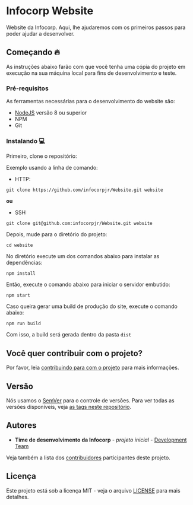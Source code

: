 # Infocorp Website

Website da Infocorp.
Aqui, lhe ajudaremos com os primeiros passos para poder ajudar a desenvolver.

## Começando 🔥

As instruções abaixo farão com que você tenha uma cópia do projeto em execução na sua máquina local para fins de desenvolvimento e teste.

### Pré-requisitos

As ferramentas necessárias para o desenvolvimento do website são:

* [NodeJS](https://nodejs.org/en/) versão 8 ou superior
* NPM
* Git

### Instalando :computer:

Primeiro, clone o repositório:

Exemplo usando a linha de comando:

* HTTP:
```
git clone https://github.com/infocorpjr/Website.git website
```
**ou**

* SSH
```
git clone git@github.com:infocorpjr/Website.git website
```

Depois, mude para o diretório do projeto:
```
cd website
```

No diretório execute um dos comandos abaixo para instalar as dependências:
```
npm install
```

Então, execute o comando abaixo para iniciar o servidor embutido:
```
npm start
```

Caso queira gerar uma build de produção do site, execute o comando abaixo:
```
npm run build
```
Com isso, a build será gerada dentro da pasta `dist`

## Você quer contribuir com o projeto?

Por favor, leia [contribuindo para com o projeto](CONTRIBUTING.md) para mais informações.

## Versão

Nós usamos o [SemVer](http://semver.org/) para o controle de versões. Para ver todas as versões disponíveis, veja [as tags neste repositório](https://github.com/infocorpjr/Infocorp-website/tags).

## Autores

* **Time de desenvolvimento da Infocorp** - *projeto inicial* - [Development Team](https://dev.infocorpjr.com/)

Veja também a lista dos [contribuidores](https://github.com/infocorpjr/Infocorp-website/graphs/contributors) participantes deste projeto.

## Licença

Este projeto está sob a licença MIT - veja o arquivo [LICENSE](LICENSE) para mais detalhes. 
